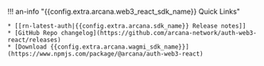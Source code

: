 !!! an-info "{{config.extra.arcana.web3_react_sdk_name}} Quick Links"

    * [[rn-latest-auth|{{config.extra.arcana.sdk_name}} Release notes]]
    * [GitHub Repo changelog](https://github.com/arcana-network/auth-web3-react/releases)
    * [Download {{config.extra.arcana.wagmi_sdk_name}}](https://www.npmjs.com/package/@arcana/auth-web3-react)